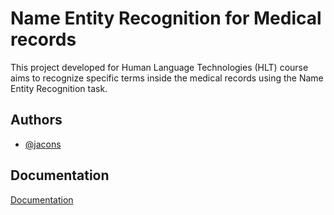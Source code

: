 
# Name Entity Recognition for Medical records

This project developed for Human Language Technologies (HLT) course aims to recognize specific terms inside the medical records using the Name Entity Recognition task.
## Authors

- [@jacons](https://github.com/jacons)


## Documentation

[Documentation](https://linktodocumentation)

